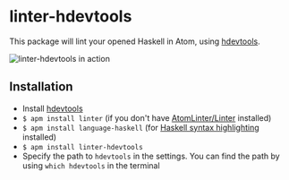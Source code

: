 # linter-hdevtools

This package will lint your opened Haskell in Atom, using [hdevtools](https://hackage.haskell.org/package/hdevtools).

![linter-hdevtools in action](https://raw.githubusercontent.com/ranjitjhala/linter-hdevtools/master/screenshot.png)


## Installation

* Install [hdevtools](https://hackage.haskell.org/package/hdevtools)
* `$ apm install linter` (if you don't have [AtomLinter/Linter](https://github.com/AtomLinter/Linter) installed)
* `$ apm install language-haskell` (for [Haskell syntax highlighting](https://github.com/jroesch/language-haskell) installed)
* `$ apm install linter-hdevtools`
* Specify the path to `hdevtools` in the settings.  You can find the path by using `which hdevtools` in the terminal
